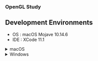 ### OpenGL Study  

## Development Environments  
- OS : macOS Mojave 10.14.6     
- IDE : XCode 11.1  


<details>  
<summary> macOS </summary>
<div markdown="1"> 
  
## Setting  
### 0. Install Homebrew  
`$ /usr/bin/ruby -e "$(curl -fsSL https://raw.githubusercontent.com/Homebrew/install/master/install)"`

### 1. Install glfw, glew
`$ brew install glfw`    
`$ brew install glew`

### 2. XCode Project Setting
  - clone this repo, run XCode -> `File` -> `Open` -> Open `GL_Study.xcodeproj`  
     <img src="img/_1.jpeg" width="500">  
  - Go `File` -> `Project Settings...` -> Build System : `Legacy Build System`  
     <img src="img/_2.jpeg" width="500">  
  - `Signing & Capabilities` -> `Hardened Runtime`(if it exists) -> Click `x` icon  
     <img src="img/_3.jpeg" width="500">  
  - `General` -> `Frameworks and Libraries` -> Click `+`  
     <img src="img/_4.jpeg" width="500">  
  - Search `OpenGL`, add `OpenGL.framework'  
     <img src="img/_5.jpeg" width="500">  
  - Click `+` -> `Add Other..` -> `Add Files...` -> `Shift + Command + G` -> Go to the folder `/usr/local/Cellar/`  
     <img src="img/_6.jpeg" width="500">       <img src="img/_7.jpeg" width="500">  
     
  - `glew` -> `(Your Version, ex: 2.1.0_1)` -> `lib` -> `libGLEW.2.1.0.dylib` 
     <img src="img/_8.jpeg" width="500">  
  - `glfw` -> `(Your Version, ex: 3.3.2)` -> `lib` -> `libglfw.3.3.dylib` 
     <img src="img/_9.jpeg" width="500">  
  
  - Go `Build Settings`  
  - Search `Header Search Path`, add both   
  `/usr/local/Cellar/glfw/(Your ver)3.3.2/include/`  
  `/usr/local/Cellar/glew/(Your ver)2.1.0_1/include/`  
     <img src="img/_10.jpeg" width="500">  

  - Build & Run  
    <img src="img/_12.jpeg" width="500">  
    
### 3. Shader Macro  
  - `V_SHADER`와 `F_SHADER` 라는 macro를 통해 shader 파일들을 실행파일이 읽어 올 수 있습니다. 따라서 매 실행시마다 실행파일 경로 찾아서 복사해야하는 번거로움이 없어졌습니다.  
  - 만약 안된다면, `Build Settings` -> `preprocessor macros` 검색 -> `Debug`에다가
  `F_SHADER=\"${PROJECT_DIR}/GL_Study/shader.frag\"`  
  `V_SHADER=\"${PROJECT_DIR}/GL_Study/shader.vert\"` 을 추가해줍니다.(스샷 참고)
    <img src="img/_11.jpeg" width="500">  
  - 위와같이 매크로가 설정돼있기 때문에 shader파일명을 변경하거나, 매크로 변수명을 변경하면 그에따라 환경설정을 다시 해줘야 합니다.
  
[**Reference**](https://blog.naver.com/ross1573/221460518505)  

</div>
</details>  


<details>  
<summary> Windows </summary>
<div markdown="1"> 

  - [OpenGL Setting for Windows](https://webnautes.tistory.com/1102)  
  
</div>
</details>  
